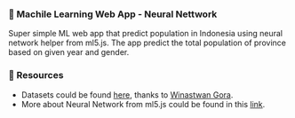 ### 🤖 Machile Learning Web App - Neural Nettwork
Super simple ML web app that predict population in Indonesia using neural network helper from ml5.js.
The app predict the total population of province based on given year and gender.

### 📔 Resources
- Datasets could be found [here](https://www.kaggle.com/datasets/winastwangora/proyeksi-jumlah-penduduk-indonesia-jenis-kelamin), thanks to [Winastwan Gora](https://www.kaggle.com/winastwangora).
- More about Neural Network from ml5.js could be found in this [link](https://learn.ml5js.org/#/reference/neural-network).
